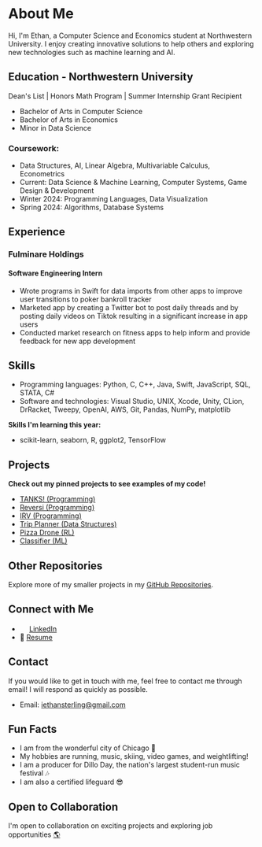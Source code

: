 # About Me

Hi, I'm Ethan, a Computer Science and Economics student at Northwestern University. I enjoy creating innovative solutions to help others and exploring new technologies such as machine learning and AI.

## Education - Northwestern University

Dean's List | Honors Math Program | Summer Internship Grant Recipient

- Bachelor of Arts in Computer Science
- Bachelor of Arts in Economics
- Minor in Data Science

### Coursework:
* Data Structures, AI, Linear Algebra, Multivariable Calculus, Econometrics
* Current: Data Science & Machine Learning, Computer Systems, Game Design & Development
* Winter 2024: Programming Languages, Data Visualization
* Spring 2024: Algorithms, Database Systems

## Experience

### Fulminare Holdings
#### Software Engineering Intern
- Wrote programs in Swift for data imports from other apps to improve user transitions to poker bankroll tracker
- Marketed app by creating a Twitter bot to post daily threads and by posting daily videos on Tiktok resulting in a significant increase in app users
- Conducted market research on fitness apps to help inform and provide feedback for new app development

## Skills

- Programming languages: Python, C, C++, Java, Swift, JavaScript, SQL, STATA, C#
- Software and technologies: Visual Studio, UNIX, Xcode, Unity, CLion, DrRacket, Tweepy, OpenAI, AWS, Git, Pandas, NumPy, matplotlib

**Skills I'm learning this year:**
- scikit-learn, seaborn, R, ggplot2, TensorFlow

## Projects

**Check out my pinned projects to see examples of my code!**
- [TANKS! (Programming)](https://github.com/EthanSterling04/TANKS)
- [Reversi (Programming)](https://github.com/EthanSterling04/Reversi)
- [IRV (Programming)](https://github.com/EthanSterling04/irv-program)
- [Trip Planner (Data Structures)](https://github.com/EthanSterling04/Trip-Planner)
- [Pizza Drone (RL)](https://github.com/EthanSterling04/pizza-drone)
- [Classifier (ML)](https://github.com/EthanSterling04/classifier)

## Other Repositories

Explore more of my smaller projects in my [GitHub Repositories](https://github.com/EthanSterling04?tab=repositories).

## Connect with Me

- <img src="https://github.com/EthanSterling04/EthanSterling04/assets/60374501/e467aaf6-24f1-4c45-9806-62116fa46adb" width="15" height="15"> [LinkedIn](https://www.linkedin.com/in/ethan-sterling-2004/)
- 📄 [Resume](https://ethansterling.com/wp-content/uploads/2023/09/Ethan-Sterling-Resume.pdf)

## Contact

If you would like to get in touch with me, feel free to contact me through email! I will respond as quickly as possible.
- Email: iethansterling@gmail.com

## Fun Facts

- I am from the wonderful city of Chicago 🌃
- My hobbies are running, music, skiing, video games, and weightlifting!
- I am a producer for Dillo Day, the nation's largest student-run music festival 🎶
- I am also a certified lifeguard 😎

## Open to Collaboration

I'm open to collaboration on exciting projects and exploring job opportunities [🌎](https://ethansterling.com/)


